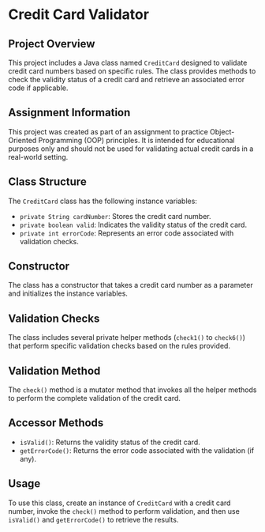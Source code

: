 # Credit Card Validator

## Project Overview

This project includes a Java class named `CreditCard` designed to validate credit card numbers based on specific rules. The class provides methods to check the validity status of a credit card and retrieve an associated error code if applicable.

## Assignment Information

This project was created as part of an assignment to practice Object-Oriented Programming (OOP) principles. It is intended for educational purposes only and should not be used for validating actual credit cards in a real-world setting.

## Class Structure

The `CreditCard` class has the following instance variables:

- `private String cardNumber`: Stores the credit card number.
- `private boolean valid`: Indicates the validity status of the credit card.
- `private int errorCode`: Represents an error code associated with validation checks.

## Constructor

The class has a constructor that takes a credit card number as a parameter and initializes the instance variables.

## Validation Checks

The class includes several private helper methods (`check1()` to `check6()`) that perform specific validation checks based on the rules provided.

## Validation Method

The `check()` method is a mutator method that invokes all the helper methods to perform the complete validation of the credit card.

## Accessor Methods

- `isValid()`: Returns the validity status of the credit card.
- `getErrorCode()`: Returns the error code associated with the validation (if any).

## Usage

To use this class, create an instance of `CreditCard` with a credit card number, invoke the `check()` method to perform validation, and then use `isValid()` and `getErrorCode()` to retrieve the results.
